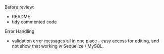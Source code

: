 

Before review:
- README
- tidy commented code


Error Handling
- validation error messages all in one place - easy access for editing, and not show that working w Sequelize / MySQL. 